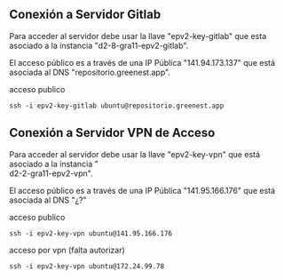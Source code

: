 ## Conexión a Servidor Gitlab

Para acceder al servidor debe usar la llave "epv2-key-gitlab" que esta asociado a la instancia "d2-8-gra11-epv2-gitlab".

El acceso público es a través de una IP Pública "141.94.173.137" que está asociada al DNS "repositorio.greenest.app".

acceso publico

```console
ssh -i epv2-key-gitlab ubuntu@repositorio.greenest.app
```

## Conexión a Servidor VPN de Acceso

Para acceder al servidor debe usar la llave "epv2-key-vpn" que está asociado a la instancia "	
d2-2-gra11-epv2-vpn".

El acceso público es a través de una IP Pública "141.95.166.176" que está asociada al DNS "¿?"

acceso publico

```console
ssh -i epv2-key-vpn ubuntu@141.95.166.176
```

acceso por vpn (falta autorizar)
```console
ssh -i epv2-key-vpn ubuntu@172.24.99.78
```
